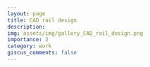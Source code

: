 ```yaml
---
layout: page
title: CAD rail design
description: 
img: assets/img/gallery_CAD_rail_design.png
importance: 2
category: work
giscus_comments: false
---
```

